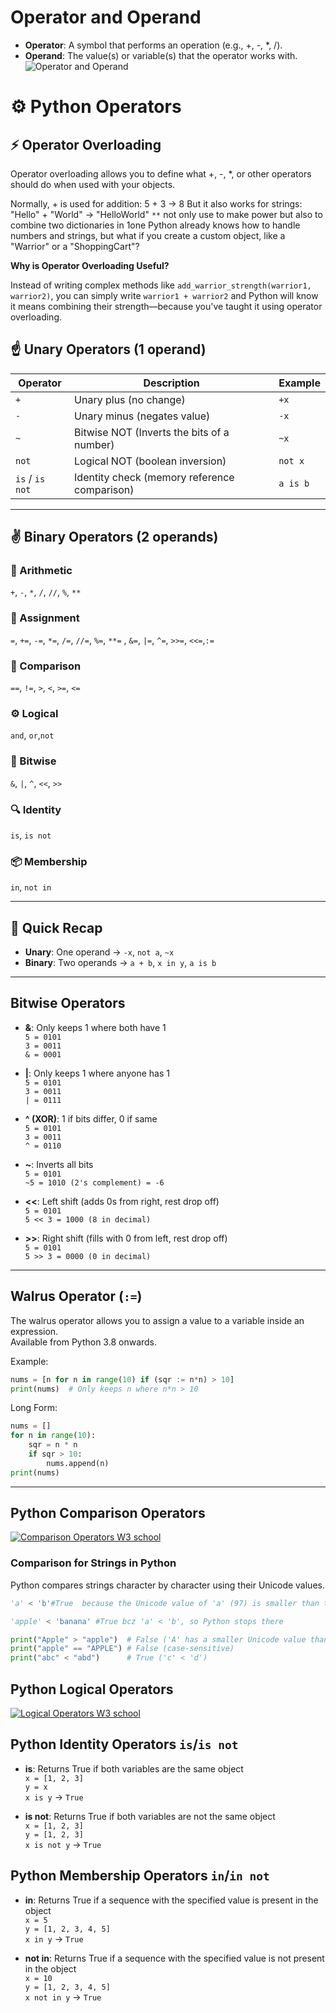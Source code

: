 # **Operator and Operand**
* **Operator**: A symbol that performs an operation (e.g., +, -, *, /).
* **Operand**: The value(s) or variable(s) that the operator works with.
![Operator and Operand](./public/opr.jpg)

# ⚙️ Python Operators

## ⚡ Operator Overloading

Operator overloading allows you to define what +, -, *, or other operators should do when used with your objects.

Normally, + is used for addition: 5 + 3 → 8
But it also works for strings: "Hello" + "World" → "HelloWorld"
`**` not only use to make power but also to combine two dictionaries in 1one
Python already knows how to handle numbers and strings, but what if you create a custom object, like a "Warrior" or a "ShoppingCart"?

**Why is Operator Overloading Useful?**

Instead of writing complex methods like `add_warrior_strength(warrior1, warrior2)`, you can simply write `warrior1 + warrior2` and Python will know it means combining their strength—because you've taught it using operator overloading.



## ☝️ Unary Operators (1 operand)

| Operator       | Description                                      | Example      |
|----------------|--------------------------------------------------|--------------|
| `+`            | Unary plus (no change)                           | `+x`         |
| `-`            | Unary minus (negates value)                      | `-x`         |
| `~`            | Bitwise NOT (Inverts the bits of a number)       | `~x`         |
| `not`          | Logical NOT (boolean inversion)                  | `not x`      |
| `is` / `is not`| Identity check (memory reference comparison)     | `a is b`     |

---

## ✌️ Binary Operators (2 operands)

### 🔢 Arithmetic  
`+`, `-`, `*`, `/`, `//`, `%`, `**`

### 📝 Assignment  
`=`, `+=`, `-=`, `*=`, `/=`, `//=`, `%=`, `**=` , `&=`, `|=`, `^=`, `>>=`, `<<=`,`:=`

### 🧮 Comparison  
`==`, `!=`, `>`, `<`, `>=`, `<=`

### ⚙️ Logical  
`and`, `or`,`not`

### 🧠 Bitwise  
`&`, `|`, `^`, `<<`, `>>`

### 🔍 Identity  
`is`, `is not`

### 📦 Membership  
`in`, `not in`

---

## 🧠 Quick Recap

- **Unary**: One operand → `-x`, `not a`, `~x`
- **Binary**: Two operands → `a + b`, `x in y`, `a is b`

---

## **Bitwise Operators**

- **&**: Only keeps 1 where both have 1  
  `5 = 0101`  
  `3 = 0011`  
  `& = 0001`

- **|**: Only keeps 1 where anyone has 1  
  `5 = 0101`  
  `3 = 0011`  
  `| = 0111`

- **^ (XOR)**: 1 if bits differ, 0 if same  
  `5 = 0101`  
  `3 = 0011`  
  `^ = 0110`

- **~**: Inverts all bits  
  `5 = 0101`  
  `~5 = 1010 (2's complement) = -6`

- **<<**: Left shift (adds 0s from right, rest drop off)  
  `5 = 0101`  
  `5 << 3 = 1000 (8 in decimal)`

- **>>**: Right shift (fills with 0 from left, rest drop off)  
  `5 = 0101`  
  `5 >> 3 = 0000 (0 in decimal)`

---

## **Walrus Operator (`:=`)**

The walrus operator allows you to assign a value to a variable inside an expression.  
Available from Python 3.8 onwards.

Example:

```python
nums = [n for n in range(10) if (sqr := n*n) > 10]
print(nums)  # Only keeps n where n*n > 10
```

Long Form:

```python
nums = []
for n in range(10):
    sqr = n * n
    if sqr > 10:
        nums.append(n)
print(nums)
```

---

## **Python Comparison Operators**

[![Comparison Operators W3 school](./public/comp.png)](https://www.w3schools.com/python/python_operators.asp)

### Comparison for Strings in Python
Python compares strings character by character using their Unicode values.
```py
'a' < 'b'#True  because the Unicode value of 'a' (97) is smaller than that of 'b' (98).

'apple' < 'banana' #True bcz 'a' < 'b', so Python stops there

print("Apple" > "apple")  # False ('A' has a smaller Unicode value than 'a')
print("apple" == "APPLE") # False (case-sensitive)
print("abc" < "abd")      # True ('c' < 'd')
```

## **Python Logical Operators**

[![Logical Operators W3 school](./public/logical.png)](https://www.w3schools.com/python/python_operators.asp)

## **Python Identity Operators** `is`/`is not`

- **is**: Returns True if both variables are the same object  
  `x = [1, 2, 3]`  
  `y = x`  
  `x is y` → `True`

- **is not**: Returns True if both variables are not the same object  
  `x = [1, 2, 3]`  
  `y = [1, 2, 3]`  
  `x is not y` → `True`


## **Python Membership Operators** `in`/`in not`

- **in**: Returns True if a sequence with the specified value is present in the object  
  `x = 5`  
  `y = [1, 2, 3, 4, 5]`  
  `x in y` → `True`

- **not in**: Returns True if a sequence with the specified value is not present in the object  
  `x = 10`  
  `y = [1, 2, 3, 4, 5]`  
  `x not in y` → `True`
